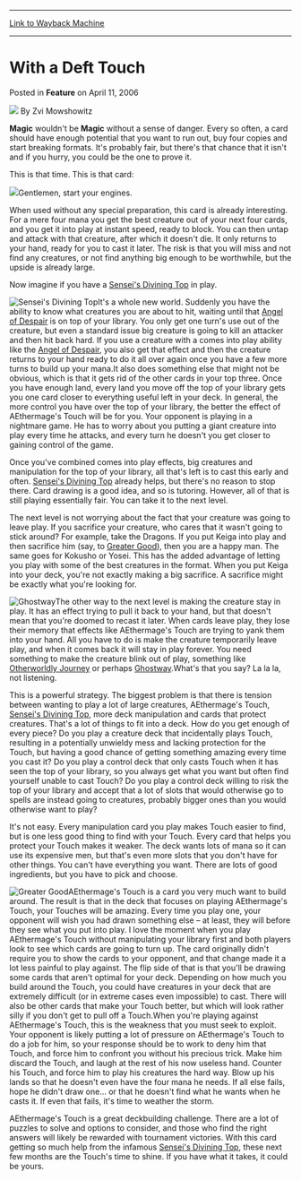 
---
[Link to Wayback Machine](https://web.archive.org/web/20210502093315/https://magic.wizards.com/en/articles/archive/feature/deft-touch-2006-04-11)

[_metadata_:wayback_url]:- "https://magic.wizards.com/en/articles/archive/feature/deft-touch-2006-04-11"
[_metadata_:wayback_raw_url]:- "https://web.archive.org/web/20210502093315id_/https://magic.wizards.com/en/articles/archive/feature/deft-touch-2006-04-11"
[_metadata_:wayback_capture_timestamp]:- "2021-05-02 09:33:15+00:00"
[_metadata_:description]:- "Magic wouldn't be Magic without a sense of danger. Every so often, a card should have enough potential that you want to run out, buy four copies and start breaking formats. It's probably fair, but there's that chance that it isn't and if you hurry, you could be the one to prove it. This is that time. This is that card: Gentlemen, start your engines.When used without any"
[_metadata_:generator]:- "Drupal 7 (http://drupal.org)"
---


With a Deft Touch
=================



 Posted in **Feature**
 on April 11, 2006 






![](https://media.magic.wizards.com/styles/auth_small/public/images/person/authorpic_zvimowshowitz.jpg)
By Zvi Mowshowitz











**Magic** wouldn't be **Magic** without a sense of danger. Every so often, a card should have enough potential that you want to run out, buy four copies and start breaking formats. It's probably fair, but there's that chance that it isn't and if you hurry, you could be the one to prove it. 

This is that time. This is that card:


![](https://media.magic.wizards.com/image_legacy_migration/magic/images/mtgcom/fcpics/play/zm40_6c20477x6bfh3qia.jpg)Gentlemen, start your engines.

When used without any special preparation, this card is already interesting. For a mere four mana you get the best creature out of your next four cards, and you get it into play at instant speed, ready to block. You can then untap and attack with that creature, after which it doesn't die. It only returns to your hand, ready for you to cast it later. The risk is that you will miss and not find any creatures, or not find anything big enough to be worthwhile, but the upside is already large.

Now imagine if you have a [Sensei's Divining Top](http://gatherer.wizards.com/Pages/Card/Details.aspx?name=Sensei%27s+Divining+Top) in play.

![Sensei's Divining Top](http://gatherer.wizards.com/Handlers/Image.ashx?type=card&name=Sensei%27s+Divining+Top)It's a whole new world. Suddenly you have the ability to know what creatures you are about to hit, waiting until that [Angel of Despair](http://gatherer.wizards.com/Pages/Card/Details.aspx?name=Angel+of+Despair) is on top of your library. You only get one turn's use out of the creature, but even a standard issue big creature is going to kill an attacker and then hit back hard. If you use a creature with a comes into play ability like the [Angel of Despair](http://gatherer.wizards.com/Pages/Card/Details.aspx?name=Angel+of+Despair), you also get that effect and then the creature returns to your hand ready to do it all over again once you have a few more turns to build up your mana.It also does something else that might not be obvious, which is that it gets rid of the other cards in your top three. Once you have enough land, every land you move off the top of your library gets you one card closer to everything useful left in your deck. In general, the more control you have over the top of your library, the better the effect of AEthermage's Touch will be for you. Your opponent is playing in a nightmare game. He has to worry about you putting a giant creature into play every time he attacks, and every turn he doesn't you get closer to gaining control of the game.

Once you've combined comes into play effects, big creatures and manipulation for the top of your library, all that's left is to cast this early and often. [Sensei's Divining Top](http://gatherer.wizards.com/Pages/Card/Details.aspx?name=Sensei%27s+Divining+Top) already helps, but there's no reason to stop there. Card drawing is a good idea, and so is tutoring. However, all of that is still playing essentially fair. You can take it to the next level.

The next level is not worrying about the fact that your creature was going to leave play. If you sacrifice your creature, who cares that it wasn't going to stick around? For example, take the Dragons. If you put Keiga into play and then sacrifice him (say, to [Greater Good](http://gatherer.wizards.com/Pages/Card/Details.aspx?name=Greater+Good)), then you are a happy man. The same goes for Kokusho or Yosei. This has the added advantage of letting you play with some of the best creatures in the format. When you put Keiga into your deck, you're not exactly making a big sacrifice. A sacrifice might be exactly what you're looking for. 

![Ghostway](http://gatherer.wizards.com/Handlers/Image.ashx?type=card&name=Ghostway)The other way to the next level is making the creature stay in play. It has an effect trying to pull it back to your hand, but that doesn't mean that you're doomed to recast it later. When cards leave play, they lose their memory that effects like AEthermage's Touch are trying to yank them into your hand. All you have to do is make the creature temporarily leave play, and when it comes back it will stay in play forever. You need something to make the creature blink out of play, something like [Otherworldly Journey](http://gatherer.wizards.com/Pages/Card/Details.aspx?name=Otherworldly+Journey) or perhaps [Ghostway](http://gatherer.wizards.com/Pages/Card/Details.aspx?name=Ghostway).What's that you say? La la la, not listening.

This is a powerful strategy. The biggest problem is that there is tension between wanting to play a lot of large creatures, AEthermage's Touch, [Sensei's Divining Top](http://gatherer.wizards.com/Pages/Card/Details.aspx?name=Sensei%27s+Divining+Top), more deck manipulation and cards that protect creatures. That's a lot of things to fit into a deck. How do you get enough of every piece? Do you play a creature deck that incidentally plays Touch, resulting in a potentially unwieldy mess and lacking protection for the Touch, but having a good chance of getting something amazing every time you cast it? Do you play a control deck that only casts Touch when it has seen the top of your library, so you always get what you want but often find yourself unable to cast Touch? Do you play a control deck willing to risk the top of your library and accept that a lot of slots that would otherwise go to spells are instead going to creatures, probably bigger ones than you would otherwise want to play? 

It's not easy. Every manipulation card you play makes Touch easier to find, but is one less good thing to find with your Touch. Every card that helps you protect your Touch makes it weaker. The deck wants lots of mana so it can use its expensive men, but that's even more slots that you don't have for other things. You can't have everything you want. There are lots of good ingredients, but you have to pick and choose. 

![Greater Good](http://gatherer.wizards.com/Handlers/Image.ashx?type=card&name=Greater+Good)AEthermage's Touch is a card you very much want to build around. The result is that in the deck that focuses on playing AEthermage's Touch, your Touches will be amazing. Every time you play one, your opponent will wish you had drawn something else – at least, they will before they see what you put into play. I love the moment when you play AEthermage's Touch without manipulating your library first and both players look to see which cards are going to turn up. The card originally didn't require you to show the cards to your opponent, and that change made it a lot less painful to play against. The flip side of that is that you'll be drawing some cards that aren't optimal for your deck. Depending on how much you build around the Touch, you could have creatures in your deck that are extremely difficult (or in extreme cases even impossible) to cast. There will also be other cards that make your Touch better, but which will look rather silly if you don't get to pull off a Touch.When you're playing against AEthermage's Touch, this is the weakness that you must seek to exploit. Your opponent is likely putting a lot of pressure on AEthermage's Touch to do a job for him, so your response should be to work to deny him that Touch, and force him to confront you without his precious trick. Make him discard the Touch, and laugh at the rest of his now useless hand. Counter his Touch, and force him to play his creatures the hard way. Blow up his lands so that he doesn't even have the four mana he needs. If all else fails, hope he didn't draw one… or that he doesn't find what he wants when he casts it. If even that fails, it's time to weather the storm. 

AEthermage's Touch is a great deckbuilding challenge. There are a lot of puzzles to solve and options to consider, and those who find the right answers will likely be rewarded with tournament victories. With this card getting so much help from the infamous [Sensei's Divining Top](http://gatherer.wizards.com/Pages/Card/Details.aspx?name=Sensei%27s+Divining+Top), these next few months are the Touch's time to shine. If you have what it takes, it could be yours. 







